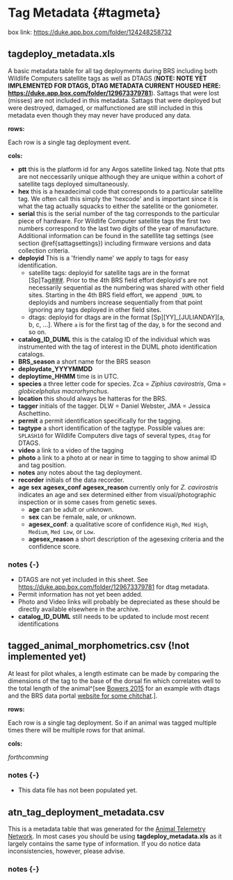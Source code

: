 # Tag Metadata {#tagmeta}
box link: https://duke.app.box.com/folder/124248258732

## tagdeploy_metadata.xls

A basic metadata table for all tag deployments during BRS including both Wildlife Computers satellite tags as well as DTAGS (**NOTE: NOTE YET IMPLEMENTED FOR DTAGS, DTAG METADATA CURRENT HOUSED HERE: https://duke.app.box.com/folder/129673379781**). Sattags that were lost (misses) are not included in this metadata. Sattags that were deployed but were destroyed, damaged, or malfunctioned are still included in this metadata even though they may never have produced any data.

**rows:**

Each row is a single tag deployment event.

**cols:**

- **ptt** this is the platform id for any Argos satellite linked tag. Note that ptts are not neccessarily unique although they are unique within a cohort of satellite tags deployed simultaneously.
- **hex** this is a hexadecimal code that corresponds to a particular satellite tag. We often call this simply the 'hexcode' and is important since it is what the tag actually squacks to either the satellite or the goniometer.
- **serial** this is the serial number of the tag corresponds to the particular piece of hardware. For Wildlife Computer satellite tags the first two numbers correspond to the last two digits  of the year of manufacture. Additional information can be found in the satelllite tag settings (see section \@ref{sattagsettings}) including firmware versions and data collection criteria.
- **deployid** This is a 'friendly name' we apply to tags for easy identification.
  - satellite tags: deployid for satellite tags are in the format [Sp]Tag[###](_DUML). Prior to the 4th BRS field effort deployid's are not necessarily sequential as the numbering was shared with other field sites. Starting in the 4th BRS field effort, we append ```_DUML``` to deployids and numbers increase sequentially from that point ignoring any tags deployed in other field sites.
  - dtags: deployid for dtags are in the format [Sp][YY]_[JULIANDAY][a, b, c, ...]. Where ```a``` is for the first tag of the day, ```b``` for the second and so on.
- **catalog_ID_DUML** this is the catalog ID of the individual which was instrumented with the tag of interest in the DUML photo identification catalogs.
- **BRS_season** a short name for the BRS season
- **deploydate_YYYYMMDD**
- **deploytime_HHMM** time is in UTC.
- **species** a three letter code for species. Zca = _Ziphius cavirostris_, Gma = _globicelphalus macrorhynchus_.
- **location** this should always be hatteras for the BRS.
- **tagger** initials of the tagger. DLW = Daniel Webster, JMA = Jessica Aschettino.
- **permit** a permit identification specifically for the tagging.
- **tagtype** a short identification of the tagtype. Possible values are: ```SPLASH10``` for Wildlife Computers dive tags of several types, ```dtag``` for DTAGS.
- **video** a link to a video of the tagging
- **photo** a link to a photo at or near in time to tagging to show animal ID and tag position.
- **notes** any notes about the tag deployment.
- **recorder** initials of the data recorder.
- **age** **sex** **agesex_conf** **agesex_reason** currently only for _Z. cavirostris_ indicates an age and sex determined either from visual/photographic inspection or in some cases from genetic sexes. 
  - **age** can be ```a```dult or ```u```nknown. 
  - **sex** can be ```f```emale, ```m```ale, or ```u```nknown.
  - **agesex_conf**: a qualitative score of confidence ```High```, ```Med High```, ```Medium```, ```Med Low```, or ```Low```.
  - **agesex_reason** a short description of the agesexing criteria and the confidence  score.

### notes {-}

- DTAGS are not yet included in this sheet. See https://duke.app.box.com/folder/129673379781 for dtag metadata.
- Permit information has not yet been added. 
- Photo and Video links will probably be depreciated as these should be directly available elsewhere in the archive.
- **catalog_ID_DUML** still needs to be updated to include most recent identifications

## tagged_animal_morphometrics.csv (!not implemented yet)

At least for pilot whales, a length estimate can be made by comparing the dimensions of the tag to the base of the dorsal fin which correlates well to the total length of the animal^[see [Bowers 2015]() for an example with dtags and the BRS data portal [website for some chitchat](https://brsdataportalbeta.netlify.app/2020/11/05/gmamorpho/).].  

**rows:**

Each row is a single tag deployment. So if an animal was tagged multiple times there will be multiple rows for that animal.

**cols:**

*forthcomming*

### notes {-}

- This data file has not been populated yet.

## atn_tag_deployment_metadata.csv

This is a metadata table that was generated for the [Animal Telemetry Network](https://ioos.noaa.gov/project/atn/). In most cases you should be using **tagdeploy_metadata.xls** as it largely contains the same type of information. If you do notice data inconsistencies, however, please advise.

### notes {-}

